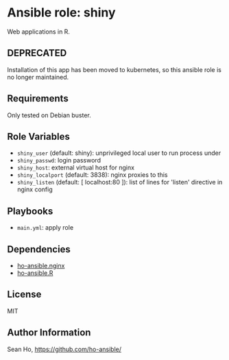 # Ansible role: shiny
Web applications in R.

## DEPRECATED
Installation of this app has been moved to kubernetes,
so this ansible role is no longer maintained.

## Requirements
Only tested on Debian buster.

## Role Variables
+ `shiny_user` (default: shiny): unprivileged local user to run process under
+ `shiny_passwd`: login password
+ `shiny_host`: external virtual host for nginx
+ `shiny_localport` (default: 3838): nginx proxies to this
+ `shiny_listen` (default: [ localhost:80 ]): list of
  lines for 'listen' directive in nginx config

## Playbooks
+ `main.yml`: apply role

## Dependencies
+ [ho-ansible.nginx](https://github.com/ho-ansible/nginx)
+ [ho-ansible.R](https://github.com/ho-ansible/R)

## License
MIT

## Author Information
Sean Ho, https://github.com/ho-ansible/
